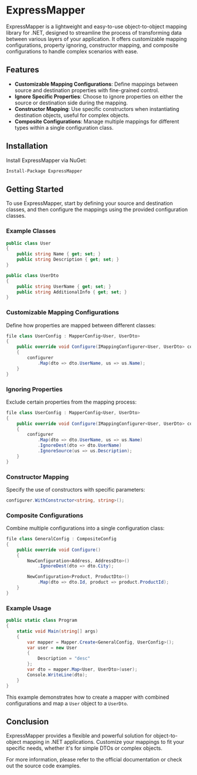 
# ExpressMapper

ExpressMapper is a lightweight and easy-to-use object-to-object mapping library for .NET, designed to streamline the process of transforming data between various layers of your application. It offers customizable mapping configurations, property ignoring, constructor mapping, and composite configurations to handle complex scenarios with ease.

## Features

- **Customizable Mapping Configurations**: Define mappings between source and destination properties with fine-grained control.
- **Ignore Specific Properties**: Choose to ignore properties on either the source or destination side during the mapping.
- **Constructor Mapping**: Use specific constructors when instantiating destination objects, useful for complex objects.
- **Composite Configurations**: Manage multiple mappings for different types within a single configuration class.

## Installation

Install ExpressMapper via NuGet:

```sh
Install-Package ExpressMapper
```

## Getting Started

To use ExpressMapper, start by defining your source and destination classes, and then configure the mappings using the provided configuration classes.

### Example Classes

```csharp
public class User
{
    public string Name { get; set; }
    public string Description { get; set; }
}

public class UserDto
{
    public string UserName { get; set; }
    public string AdditionalInfo { get; set; }
}
```

### Customizable Mapping Configurations

Define how properties are mapped between different classes:

```csharp
file class UserConfig : MapperConfig<User, UserDto>
{
    public override void Configure(IMappingConfigurer<User, UserDto> configurer)
    {
        configurer
            .Map(dto => dto.UserName, us => us.Name);
    }
}
```

### Ignoring Properties

Exclude certain properties from the mapping process:

```csharp
file class UserConfig : MapperConfig<User, UserDto>
{
    public override void Configure(IMappingConfigurer<User, UserDto> configurer)
    {
        configurer
            .Map(dto => dto.UserName, us => us.Name)
            .IgnoreDest(dto => dto.UserName)
            .IgnoreSource(us => us.Description);
    }
}
```

### Constructor Mapping

Specify the use of constructors with specific parameters:

```csharp
configurer.WithConstructor<string, string>();
```

### Composite Configurations

Combine multiple configurations into a single configuration class:

```csharp
file class GeneralConfig : CompositeConfig
{
    public override void Configure()
    {
        NewConfiguration<Address, AddressDto>()
            .IgnoreDest(dto => dto.City);

        NewConfiguration<Product, ProductDto>()
            .Map(dto => dto.Id, product => product.ProductId);
    }
}
```

### Example Usage

```csharp
public static class Program
{
    static void Main(string[] args)
    {
        var mapper = Mapper.Create<GeneralConfig, UserConfig>();
        var user = new User
        {
            Description = "desc"
        };
        var dto = mapper.Map<User, UserDto>(user);
        Console.WriteLine(dto);
    }
}
```

This example demonstrates how to create a mapper with combined configurations and map a `User` object to a `UserDto`.

## Conclusion

ExpressMapper provides a flexible and powerful solution for object-to-object mapping in .NET applications. Customize your mappings to fit your specific needs, whether it's for simple DTOs or complex objects.

For more information, please refer to the official documentation or check out the source code examples.
